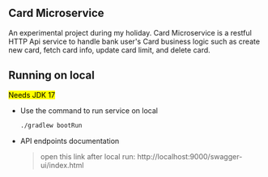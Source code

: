 ## Card Microservice
An experimental project during my holiday. Card Microservice is a restful HTTP Api service to handle bank user's Card business logic such as create new card, fetch card info, update card limit, and delete card.

## Running on local
<mark>Needs JDK 17</mark>
- Use the command to run service on local
    ```bash
    ./gradlew bootRun
    ```
- API endpoints documentation
  > open this link after local run: http://localhost:9000/swagger-ui/index.html
    
